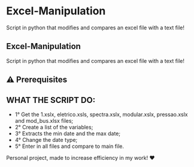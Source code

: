 # Excel-Manipulation
Script in python that modifies and compares an excel file with a text file!

## Excel-Manipulation
Script in python that modifies and compares an excel file with a text file!


## :warning: Prerequisites

## WHAT THE SCRIPT DO:
- 1° Get the 1.xslx, eletrico.xsls, spectra.xslx, modular.xslx, pressao.xslx and mod_bus.xlsx files;
- 2° Create a list of the variables;
- 3° Extracts the min date and the max date;
- 4° Change the date type;
- 5° Enter in all files and compare to main file.

Personal project, made to increase efficiency in my work! ❤️


